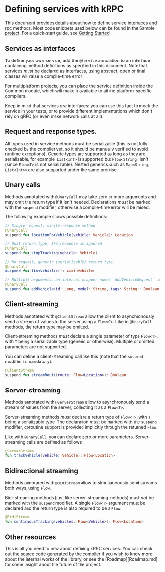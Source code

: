 # Defining services with kRPC

This document provides details about how to define service interfaces and rpc methods. Most code snippets used below can be found in the [Sample project](https://github.com/darvld/krpc/tree/main/sample). For a quick-start guide, see [Getting Started](Basic.md).

## Services as interfaces

To define your own service, add the `@Service` annotation to an interface containing method definitions as specified in this document. Note that services *must* be declared as interfaces, using abstract, open or final classes will raise a compile-time error. 

For multiplatform projects, you can place the service definition inside the Common module, which will make it available to all the platform-specific compilers.

Keep in mind that services *are* interfaces: you can use this fact to mock the service in your tests, or to provide different implementations which don't rely on gRPC (or even make network calls at all).

## Request and response types.

All types used in service methods must be serializable (this is not fully checked by the compiler yet, so it should be manually verified to avoid runtime exceptions). Generic types are supported as long as they are serializable, for example, `List<Int>` is supported but `Flow<String>` isn't (since `Flow<T>` is not serializable). Nested generics such as `Map<String, List<Int>>` are also supported under the same premise.

## Unary calls

Methods annotated with `@UnaryCall` may take zero or more arguments and may omit the return type if it isn't needed. Declarations *must* be marked with the `suspend` modifier, otherwise a compile-time error will be raised.

The following example shows possible definitions:

```kotlin
// Single-request, single-response method
@UnaryCall
suspend fun locationForVehicle(vehicle: Vehicle): Location

// Unit return type, the response is ignored
@UnaryCall
suspend fun stopTracking(vehicle: Vehicle)

// No request, generic (serializable) return type.
@UnaryCall
suspend fun listVehicles(): List<Vehicle>

// Multiple arguments, an internal wrapper named `AddVehicleRequest` is generated 
@UnaryCall
suspend fun addVehicle(id: Long, model: String, tags: String): Boolean
```

## Client-streaming

Methods annotated with `@ClientStream` allow the client to asynchronously send a stream of values to the server using a `Flow<T>`. Like in `@UnaryCall` methods, the return type may be omitted.

Client-streaming methods *must* declare a single parameter of type `Flow<T>`, with `T` being a serializable type (generic or otherwise). Multiple or omitted parameters are not supported.

 You can define a client-streaming call like this (note that the `suspend` modifier is mandatory):

```kotlin
@ClientStream
suspend fun streamRoute(route: Flow<Location>): Boolean
```

## Server-streaming

Methods annotated with `@ServerStream` allow to asynchronously send a stream of values from the server, collecting it as a `Flow<T>`.

Server-streaming methods *must* declare a return type of `Flow<T>`, with `T` being a serializable type. The declaration *must* be marked with the `suspend` modifier, coroutine support is provided implicitly through the returned  `Flow`.

Like with `@UnaryCall`, you can declare zero or more parameters. Server-streaming calls are defined as follows:

```kotlin
@ServerStream
fun trackVehicle(vehicle: Vehicle): Flow<Location>
```

## Bidirectional streaming

Methods annotated with `@BidiStream` allow to simultaneously send streams both ways, using  `Flow`.

Bidi-streaming methods (just like server-streaming methods) must *not* be marked with the `suspend` modifier. A single `Flow<T>` argument must be declared and the return type is also required to be a `Flow`:

```kotlin
@BidiStream
fun continuousTracking(vehicles: Flow<Vehicle>): Flow<Location>
```

## Other resources

This is all you need to now about defining kRPC services. You can check out the source code generated by the compiler if you wish to know more about the internal works of the library, or see the [Roadmap][Roadmap.md] for some insight about the future of the project.